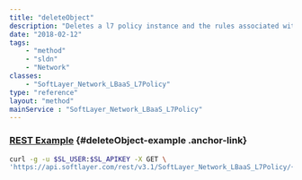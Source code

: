 ```yaml
---
title: "deleteObject"
description: "Deletes a l7 policy instance and the rules associated with the policy "
date: "2018-02-12"
tags:
    - "method"
    - "sldn"
    - "Network"
classes:
    - "SoftLayer_Network_LBaaS_L7Policy"
type: "reference"
layout: "method"
mainService : "SoftLayer_Network_LBaaS_L7Policy"
---
```


### [REST Example](#deleteObject-example) <a href="/article/rest/"><i class="fas fa-question"></i></a> {#deleteObject-example .anchor-link} 
```bash
curl -g -u $SL_USER:$SL_APIKEY -X GET \
'https://api.softlayer.com/rest/v3.1/SoftLayer_Network_LBaaS_L7Policy/{SoftLayer_Network_LBaaS_L7PolicyID}/deleteObject'
```
